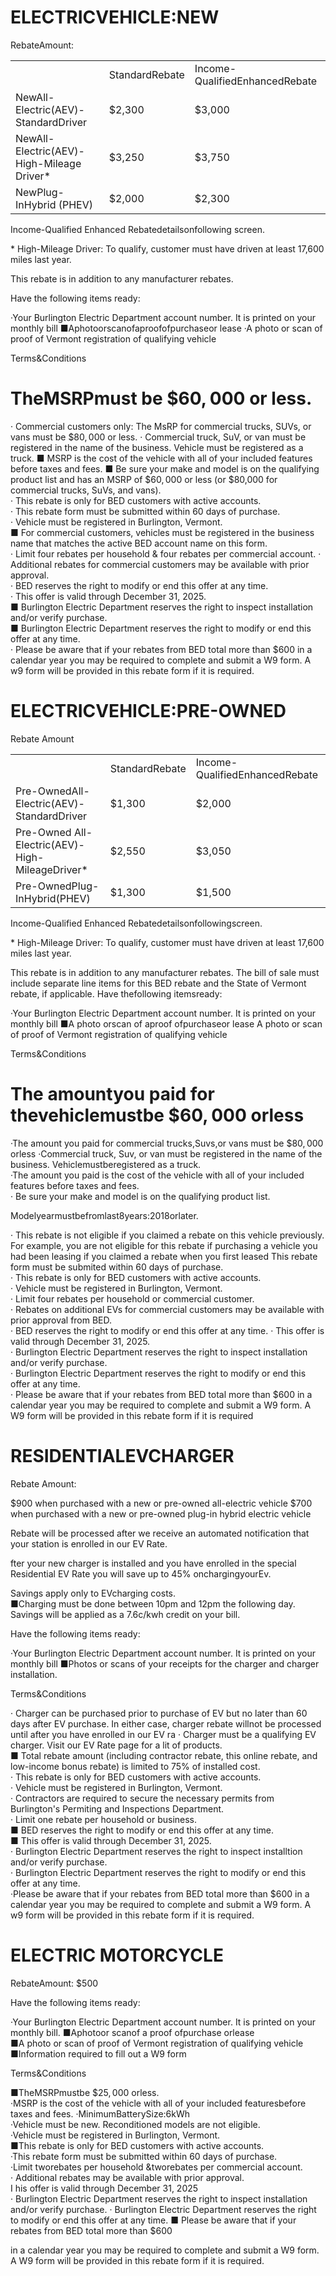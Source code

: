 # ELECTRICVEHICLE:NEW  

RebateAmount:  

<html><body><table><tr><td></td><td>StandardRebate</td><td>Income-QualifiedEnhancedRebate</td></tr><tr><td>NewAll-Electric(AEV)-StandardDriver</td><td>$2,300</td><td>$3,000</td></tr><tr><td>NewAll-Electric(AEV)-High-Mileage Driver*</td><td>$3,250</td><td>$3,750</td></tr><tr><td>NewPlug-InHybrid (PHEV)</td><td>$2,000</td><td>$2,300</td></tr></table></body></html>  

Income-Qualified Enhanced Rebatedetailsonfollowing screen.  

\* High-Mileage Driver: To qualify, customer must have driven at least 17,600 miles last year.  

This rebate is in addition to any manufacturer rebates.  

Have the following items ready:  

·Your Burlington Electric Department account number. It is printed on your monthly bill ■Aphotoorscanofaproofofpurchaseor lease ·A photo or scan of proof of Vermont registration of qualifying vehicle  

Terms&Conditions  

# TheMSRPmust be $\$60,000$ or less.  

· Commercial customers only: The MsRP for commercial trucks, SUVs, or vans must be $\$80,000$ or less. · Commercial truck, SuV, or van must be registered in the name of the business. Vehicle must be registered as a truck. ■ MSRP is the cost of the vehicle with all of your included features before taxes and fees. ■ Be sure your make and model is on the qualifying product list and has an MSRP of $\$60,000$ or less (or \$80,000 for commercial trucks, SuVs, and vans).   
· This rebate is only for BED customers with active accounts.   
· This rebate form must be submitted within 60 days of purchase.   
· Vehicle must be registered in Burlington, Vermont.   
■ For commercial customers, vehicles must be registered in the business name that matches the active BED account name on this form.   
· Limit four rebates per household & four rebates per commercial account. · Additional rebates for commercial customers may be available with prior approval.   
· BED reserves the right to modify or end this offer at any time.   
· This offer is valid through December 31, 2025.   
■ Burlington Electric Department reserves the right to inspect installation and/or verify purchase.   
■ Burlington Electric Department reserves the right to modify or end this offer at any time.   
· Please be aware that if your rebates from BED total more than $\$600$ in a calendar year you may be required to complete and submit a W9 form. A w9 form will be provided in this rebate form if it is required.  

# ELECTRICVEHICLE:PRE-OWNED  

Rebate Amount  

<html><body><table><tr><td></td><td>StandardRebate</td><td>Income-QualifiedEnhancedRebate</td></tr><tr><td>Pre-OwnedAll-Electric(AEV)-StandardDriver</td><td>$1,300</td><td>$2,000</td></tr><tr><td>Pre-Owned All-Electric(AEV)-High-MileageDriver*</td><td>$2,550</td><td>$3,050</td></tr><tr><td>Pre-OwnedPlug-InHybrid(PHEV)</td><td>$1,300</td><td>$1,500</td></tr></table></body></html>  

Income-Qualified Enhanced Rebatedetailsonfollowingscreen.  

\* High-Mileage Driver: To qualify, customer must have driven at least 17,600 miles last year.  

This rebate is in addition to any manufacturer rebates. The bill of sale must include separate line items for this BED rebate and the State of Vermont rebate, if applicable. Have thefollowing itemsready:  

·Your Burlington Electric Department account number. It is printed on your monthly bill ■A photo orscan of aproof ofpurchaseor lease A photo or scan of proof of Vermont registration of qualifying vehicle  

Terms&Conditions  

# The amountyou paid for thevehiclemustbe $\$60,000$ orless  

·The amount you paid for commercial trucks,Suvs,or vans must be $\$80,000$ orless ·Commercial truck, Suv, or van must be registered in the name of the business. Vehiclemustberegistered as a truck.   
·The amount you paid is the cost of the vehicle with all of your included features before taxes and fees.   
· Be sure your make and model is on the qualifying product list.  

Modelyearmustbefromlast8years:2018orlater.  

· This rebate is not eligible if you claimed a rebate on this vehicle previously. For example, you are not eligible for this rebate if purchasing a vehicle you had been leasing if you claimed a rebate when you first leased This rebate form must be submited within 60 days of purchase.   
· This rebate is only for BED customers with active accounts.   
· Vehicle must be registered in Burlington, Vermont.   
· Limit four rebates per household or commercial customer.   
· Rebates on additional EVs for commercial customers may be available with prior approval from BED.   
· BED reserves the right to modify or end this offer at any time. · This offer is valid through December 31, 2025.   
· Burlington Electric Department reserves the right to inspect installation and/or verify purchase.   
· Burlington Electric Department reserves the right to modify or end this offer at any time.   
· Please be aware that if your rebates from BED total more than $\$600$ in a calendar year you may be required to complete and submit a W9 form. A W9 form will be provided in this rebate form if it is required  

# RESIDENTIALEVCHARGER  

Rebate Amount:  

$\$900$ when purchased with a new or pre-owned all-electric vehicle $\$700$ when purchased with a new or pre-owned plug-in hybrid electric vehicle  

Rebate will be processed after we receive an automated notification that your station is enrolled in our EV Rate.  

fter your new charger is installed and you have enrolled in the special Residential EV Rate you will save up to $45\%$ onchargingyourEv.  

Savings apply only to EVcharging costs.   
■Charging must be done between 10pm and 12pm the following day.   
Savings will be applied as a 7.6c/kwh credit on your bill.  

Have the following items ready:  

·Your Burlington Electric Department account number. It is printed on your monthly bill ■Photos or scans of your receipts for the charger and charger installation.  

Terms&Conditions  

· Charger can be purchased prior to purchase of EV but no later than 60 days after EV purchase. In either case, charger rebate willnot be processed until after you have enrolled in our EV ra · Charger must be a qualifying EV charger. Visit our EV Rate page for a lit of products.   
■ Total rebate amount (including contractor rebate, this online rebate, and low-income bonus rebate) is limited to $75\%$ of installed cost.   
· This rebate is only for BED customers with active accounts.   
· Vehicle must be registered in Burlington, Vermont.   
· Contractors are required to secure the necessary permits from Burlington's Permiting and Inspections Department.   
· Limit one rebate per household or business.   
■ BED reserves the right to modify or end this offer at any time.   
■ This offer is valid through December 31, 2025.   
· Burlington Electric Department reserves the right to inspect installtion and/or verify purchase.   
· Burlington Electric Department reserves the right to modify or end this offer at any time.   
·Please be aware that if your rebates from BED total more than $\$600$ in a calendar year you may be required to complete and submit a W9 form. A w9 form will be provided in this rebate form if it is required.  

# ELECTRIC MOTORCYCLE  

RebateAmount: $\$500$  

Have the following items ready:  

·Your Burlington Electric Department account number. It is printed on your monthly bill. ■Aphotoor scanof a proof ofpurchase orlease   
■A photo or scan of proof of Vermont registration of qualifying vehicle   
■Information required to fill out a W9 form  

Terms&Conditions  

■TheMSRPmustbe $\$25,000$ orless.   
·MSRP is the cost of the vehicle with all of your included featuresbefore taxes and fees. ·MinimumBatterySize:6kWh   
·Vehicle must be new. Reconditioned models are not eligible.   
·Vehicle must be registered in Burlington, Vermont.   
■This rebate is only for BED customers with active accounts.   
·This rebate form must be submitted within 60 days of purchase.   
·Limit tworebates per household &tworebates per commercial account.   
· Additional rebates may be available with prior approval.   
I his offer is valid through December 31, 2025   
· Burlington Electric Department reserves the right to inspect installation and/or verify purchase. · Burlington Electric Department reserves the right to modify or end this offer at any time. ■ Please be aware that if your rebates from BED total more than $\$600$  

in a calendar year you may be required to complete and submit a W9 form. A W9 form will be provided in this rebate form if it is required.  